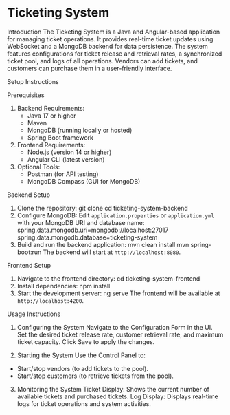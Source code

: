 
# Ticketing System

Introduction
The Ticketing System is a Java and Angular-based application for managing ticket operations. It provides real-time 
ticket updates using WebSocket and a MongoDB backend for data persistence. The system features configurations for 
ticket release and retrieval rates, a synchronized ticket pool, and logs of all operations. Vendors can add tickets, 
and customers can purchase them in a user-friendly interface.

Setup Instructions

Prerequisites
1. Backend Requirements:
   - Java 17 or higher
   - Maven
   - MongoDB (running locally or hosted)
   - Spring Boot framework
2. Frontend Requirements:
   - Node.js (version 14 or higher)
   - Angular CLI (latest version)
3. Optional Tools:
   - Postman (for API testing)
   - MongoDB Compass (GUI for MongoDB)

Backend Setup
1. Clone the repository:
   git clone <repository-url>
   cd ticketing-system-backend
2. Configure MongoDB:
   Edit `application.properties` or `application.yml` with your MongoDB URI and database name:
   spring.data.mongodb.uri=mongodb://localhost:27017
   spring.data.mongodb.database=ticketing-system
3. Build and run the backend application:
   mvn clean install
   mvn spring-boot:run
   The backend will start at `http://localhost:8080`.

Frontend Setup
1. Navigate to the frontend directory:
   cd ticketing-system-frontend
2. Install dependencies:
   npm install
3. Start the development server:
   ng serve
   The frontend will be available at `http://localhost:4200`.

Usage Instructions

1. Configuring the System
Navigate to the Configuration Form in the UI. Set the desired ticket release rate, customer retrieval rate, and 
maximum ticket capacity. Click Save to apply the changes.

2. Starting the System
Use the Control Panel to:
- Start/stop vendors (to add tickets to the pool).
- Start/stop customers (to retrieve tickets from the pool).

3. Monitoring the System
Ticket Display: Shows the current number of available tickets and purchased tickets.
Log Display: Displays real-time logs for ticket operations and system activities.